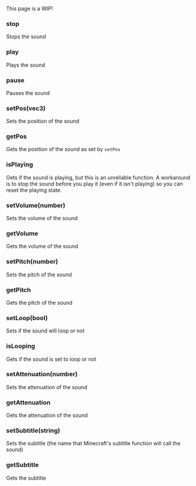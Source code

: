 This page is a WIP!

### stop

Stops the sound

### play

Plays the sound

### pause

Pauses the sound

### setPos(vec3)

Sets the position of the sound

### getPos

Gets the position of the sound as set by <code>setPos</code>

### isPlaying

Gets if the sound is playing, but this is an unreliable function. A workaround is to stop the sound before you play it (even if it isn't playing) so you can reset the playing state.

### setVolume(number)

Sets the volume of the sound

### getVolume

Gets the volume of the sound

### setPitch(number)

Sets the pitch of the sound

### getPitch

Gets the pitch of the sound

### setLoop(bool)

Sets if the sound will loop or not

### isLooping

Gets if the sound is set to loop or not

### setAttenuation(number)

Sets the attenuation of the sound

### getAttenuation

Gets the attenuation of the sound

### setSubtitle(string)

Sets the subtitle (the name that Minecraft's subtitle function will call the sound)

### getSubtitle

Gets the subtitle
